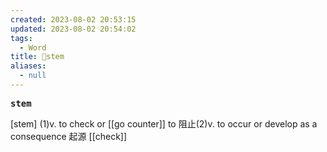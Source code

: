 ```yaml
---
created: 2023-08-02 20:53:15
updated: 2023-08-02 20:54:02
tags:
  - Word
title: 📖stem
aliases:
  - null
---
```


<pre><strong>stem</strong></pre>
[stem]
(1)v. to check or [[go counter]] to 阻⽌(2)v. to occur or develop as a consequence 起源
[[check]]
